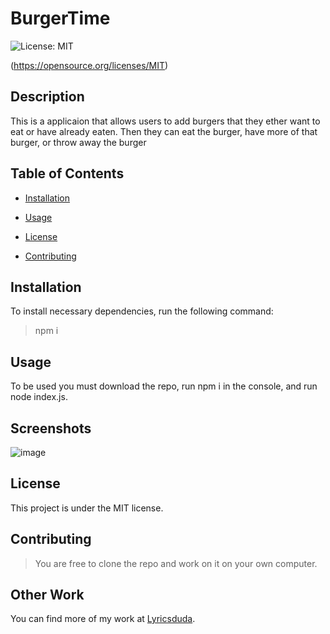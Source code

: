 

# BurgerTime

![License: MIT](https://img.shields.io/badge/License-MIT-blue.svg)

(https://opensource.org/licenses/MIT)

## Description
This is a applicaion that allows users to add burgers that they ether want to eat or have already eaten. Then they can eat the burger, have more of that burger, or throw away the burger 

## Table of Contents

* [Installation](#installation)

* [Usage](#usage)
         
 * [License](#license)
        
* [Contributing](#contributing)
 
## Installation

To install necessary dependencies, run the following command:

> npm i

## Usage

To be used you must download the repo, run npm i in the console, and run node index.js.

## Screenshots

![image](https://user-images.githubusercontent.com/70404735/96657485-561bd080-1310-11eb-84a8-f3f9b18e0e36.png)

## License

This project is under the MIT license.

## Contributing
        
> You are free to clone the repo and work on it on your own computer.

## Other Work

You can find more of my work at [Lyricsduda](https://github.com/Lyricsduda).
